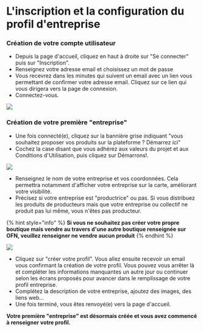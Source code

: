 # L'inscription et la configuration du profil d'entreprise

### Création de votre compte utilisateur

* Depuis la page d'accueil, cliquez en haut à droite sur "Se connecter" puis sur "Inscription".
* Renseignez votre adresse email et choisissez un mot de passe
* Vous recevrez dans les minutes qui suivent un email avec un lien vous permettant de confirmer votre adresse email. Cliquez sur ce lien qui vous dirigera vers la page de connexion.
* Connectez-vous.

![](<../.gitbook/assets/image (51) (1) (1) (1) (1) (1).png>)

### Création de votre première "entreprise"

* Une fois connecté(e), cliquez sur la bannière grise indiquant "vous souhaitez proposer vos produits sur la plateforme ? Démarrez ici"
* Cochez la case disant que vous adhérez aux valeurs du projet et aux Conditions d'Utilisation, puis cliquez sur Démarrons!.

![](<../.gitbook/assets/image (58) (1) (1) (1).png>)

* Renseignez le nom de votre entreprise et vos coordonnées. Cela permettra notamment d'afficher votre entreprise sur la carte, améliorant votre visibilité.
* Précisez si votre entreprise est "productrice" ou pas. Si vous distribuez les produits de producteurs mais que votre entreprise ou collectif ne produit pas lui même, vous n'êtes pas producteur.&#x20;

{% hint style="info" %}
**Si vous ne souhaitez pas créer votre propre boutique mais vendre au travers d'une autre boutique renseignée sur OFN, veuillez renseigner ne vendre aucun produit**
{% endhint %}

![](<../.gitbook/assets/image (45) (1) (1) (1) (1) (1).png>)

* Cliquez sur "créer votre profil". Vous allez ensuite recevoir un email vous confirmant la création de votre profil. Vous pouvez vous arrêter là et compléter les informations manquantes un autre jour ou continuer selon les écrans proposés pour avancer dans le remplissage de votre profil entreprise.
* Complétez la description de votre entreprise, ajoutez des images, des liens web...
* Une fois terminé, vous êtes renvoyé(e) vers la page d'accueil.

**Votre première "entreprise" est désormais créée et vous avez commencé à renseigner votre profil.**

